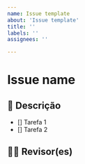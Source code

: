 ```yaml
---
name: Issue template
about: 'Issue template'
title: ''
labels: ''
assignees: ''

---
```


# Issue name

## 📝 Descrição

- [] Tarefa 1
- [] Tarefa 2

## 👩‍💻 Revisor(es)

<!-- @revisor -->
